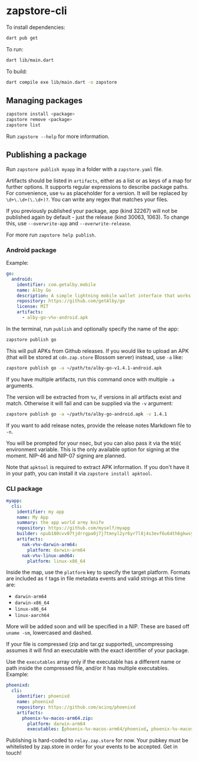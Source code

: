# zapstore-cli

To install dependencies:

```bash
dart pub get
```

To run:

```bash
dart lib/main.dart
```

To build:

```bash
dart compile exe lib/main.dart -o zapstore
```

## Managing packages

```bash
zapstore install <package>
zapstore remove <package>
zapstore list
```

Run `zapstore --help` for more information.

## Publishing a package

Run `zapstore publish myapp` in a folder with a `zapstore.yaml` file.

Artifacts should be listed in `artifacts`, either as a list or as keys of a map for further options. It supports regular expressions to describe package paths.
For convenience, use `%v` as placeholder for a version. It will be replaced by `\d+\.\d+(\.\d+)?`. You can write any regex that matches your files.

If you previously published your package, app (kind 32267) will not be published again by default - just the release (kind 30063, 1063). To change this, use `--overwrite-app` and `--overwrite-release`.

For more run `zapstore help publish`.

### Android package

Example:

```yaml
go:
  android:
    identifier: com.getalby.mobile
    name: Alby Go
    description: A simple lightning mobile wallet interface that works great with Alby Hub.
    repository: https://github.com/getAlby/go
    license: MIT
    artifacts:
      - alby-go-v%v-android.apk
```

In the terminal, run `publish` and optionally specify the name of the app:

```bash
zapstore publish go
```

This will pull APKs from Github releases. If you would like to upload an APK (that will be stored at `cdn.zap.store` Blossom server) instead, use `-a` like:

```bash
zapstore publish go -a ~/path/to/alby-go-v1.4.1-android.apk
```

If you have multiple artifacts, run this command once with multiple `-a` arguments.

The version will be extracted from `%v`, if versions in all artifacts exist and match. Otherwise it will fail and can be supplied via the `-v` argument:

```bash
zapstore publish go -a ~/path/to/alby-go-android.apk -v 1.4.1
```

If you want to add release notes, provide the release notes Markdown file to `-n`.

You will be prompted for your nsec, but you can also pass it via the `NSEC` environment variable. This is the only available option for signing at the moment. NIP-46 and NIP-07 signing are planned.

Note that `apktool` is required to extract APK information. If you don't have it in your path, you can install it via `zapstore install apktool`.

### CLI package

```yaml
myapp:
  cli:
    identifier: my app
    name: My App
    summary: the app world army knife
    repository: https://github.com/myself/myapp
    builder: npub180cvv07tjdrrgpa0j7j7tmnyl2yr6yr7l8j4s3evf6u64th6gkwsyjh6w6
    artifacts:
      nak-v%v-darwin-arm64:
        platform: darwin-arm64
      nak-v%v-linux-amd64:
        platform: linux-x86_64
```

Inside the map, use the `platform` key to specify the target platform. Formats are included as `f` tags in file metadata events and valid strings at this time are:

 - `darwin-arm64`
 - `darwin-x86_64`
 - `linux-x86_64`
 - `linux-aarch64`

More will be added soon and will be specified in a NIP. These are based off `uname -sm`, lowercased and dashed.

If your file is compressed (zip and tar.gz supported), uncompressing assumes it will find an executable with the exact identifier of your package.

Use the `executables` array only if the executable has a different name or path inside the compressed file, and/or it has multiple executables. Example:

```yaml
phoenixd:
  cli:
    identifier: phoenixd
    name: phoenixd
    repository: https://github.com/acinq/phoenixd
    artifacts:
      phoenix-%v-macos-arm64.zip:
        platform: darwin-arm64
        executables: [phoenix-%v-macos-arm64/phoenixd, phoenix-%v-macos-arm64/phoenix-cli]
```

Publishing is hard-coded to `relay.zap.store` for now. Your pubkey must be whitelisted by zap.store in order for your events to be accepted. Get in touch!